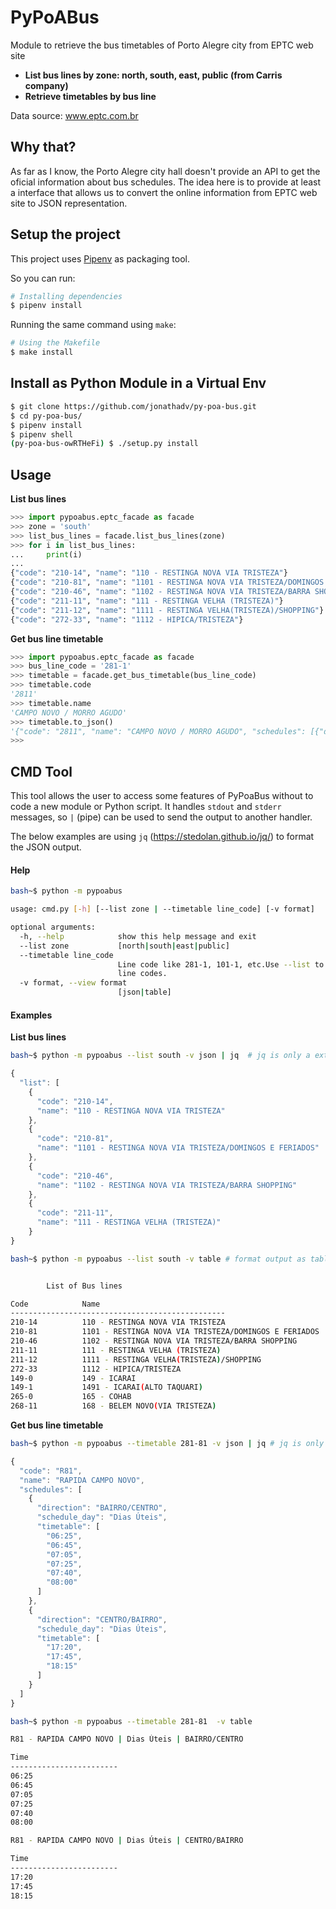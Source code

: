 # PyPoABus

Module to retrieve the bus timetables of Porto Alegre city from EPTC web site

* **List bus lines by zone: north, south, east, public (from Carris company)**
* **Retrieve timetables by bus line**


Data source: www.eptc.com.br


## Why that?

As far as I know, the Porto Alegre city hall doesn't provide an API to get the oficial information about bus schedules. The idea here is to provide at least a interface that allows us to convert the online information from EPTC web site to JSON representation.


## Setup the project
This project uses [Pipenv](https://github.com/pypa/pipenv) as packaging tool.

So you can run:
 
```bash
# Installing dependencies
$ pipenv install

```

Running the same command using `make`: 

```bash
# Using the Makefile
$ make install

```


## Install as Python Module in a Virtual Env
```bash
$ git clone https://github.com/jonathadv/py-poa-bus.git
$ cd py-poa-bus/
$ pipenv install
$ pipenv shell
(py-poa-bus-owRTHeFi) $ ./setup.py install
```

## Usage

**List bus lines**

```Python
>>> import pypoabus.eptc_facade as facade
>>> zone = 'south'
>>> list_bus_lines = facade.list_bus_lines(zone)
>>> for i in list_bus_lines:
...     print(i)
... 
{"code": "210-14", "name": "110 - RESTINGA NOVA VIA TRISTEZA"}
{"code": "210-81", "name": "1101 - RESTINGA NOVA VIA TRISTEZA/DOMINGOS E FERIADOS"}
{"code": "210-46", "name": "1102 - RESTINGA NOVA VIA TRISTEZA/BARRA SHOPPING"}
{"code": "211-11", "name": "111 - RESTINGA VELHA (TRISTEZA)"}
{"code": "211-12", "name": "1111 - RESTINGA VELHA(TRISTEZA)/SHOPPING"}
{"code": "272-33", "name": "1112 - HIPICA/TRISTEZA"}

```

**Get bus line timetable**

```Python
>>> import pypoabus.eptc_facade as facade
>>> bus_line_code = '281-1'
>>> timetable = facade.get_bus_timetable(bus_line_code)
>>> timetable.code
'2811'
>>> timetable.name
'CAMPO NOVO / MORRO AGUDO'
>>> timetable.to_json()
'{"code": "2811", "name": "CAMPO NOVO / MORRO AGUDO", "schedules": [{"direction": "BAIRRO/CENTRO", "schedule_day": "Dias Úteis", "timetable": ["05:30", "06:00", "06:30", "06:55", "07:25", "07:45", "09:00", "09:55", "10:35", "11:00", "11:35", "12:35", "13:30", "14:10", "14:40", "15:45", "16:25", "17:55", "19:10", "20:30", "21:30", "22:25"]}, {"direction": "BAIRRO/CENTRO", "schedule_day": "Sábados", "timetable": ["06:15", "06:55", "07:45", "08:30", "10:20", "11:20", "13:35", "14:25", "15:40", "16:55", "18:10", "19:25", "21:05", "22:45"]}, {"direction": "CENTRO/BAIRRO", "schedule_day": "Dias Úteis", "timetable": ["06:20", "06:50", "08:05", "08:25", "08:45", "10:00", "10:55", "11:35", "12:00", "12:35", "13:35", "14:30", "15:10", "15:40", "16:45", "17:25", "17:50", "18:45", "18:55", "20:00", "22:15", "23:10"]}, {"direction": "CENTRO/BAIRRO", "schedule_day": "Sábados", "timetable": ["07:05", "07:45", "08:35", "09:20", "10:05", "11:10", "12:10", "14:25", "15:15", "16:30", "20:15", "21:50", "23:30"]}]}'
>>> 


```


## CMD Tool

This tool allows the user to access some features of PyPoaBus without to code a new module or Python script. It handles `stdout` and `stderr` messages, so `|` (pipe) can be used to send the output to another handler.

The below examples are using `jq` (https://stedolan.github.io/jq/) to format the JSON output.


#### Help

```bash
bash~$ python -m pypoabus

usage: cmd.py [-h] [--list zone | --timetable line_code] [-v format]

optional arguments:
  -h, --help            show this help message and exit
  --list zone           [north|south|east|public]
  --timetable line_code
                        Line code like 281-1, 101-1, etc.Use --list to get
                        line codes.
  -v format, --view format
                        [json|table]

```
#### Examples



**List bus lines**

```bash
bash~$ python -m pypoabus --list south -v json | jq  # jq is only a external tool to format json (not included) :D
```
```JavaScript
{
  "list": [
    {
      "code": "210-14",
      "name": "110 - RESTINGA NOVA VIA TRISTEZA"
    },
    {
      "code": "210-81",
      "name": "1101 - RESTINGA NOVA VIA TRISTEZA/DOMINGOS E FERIADOS"
    },
    {
      "code": "210-46",
      "name": "1102 - RESTINGA NOVA VIA TRISTEZA/BARRA SHOPPING"
    },
    {
      "code": "211-11",
      "name": "111 - RESTINGA VELHA (TRISTEZA)"
    }
}
```

```bash
bash~$ python -m pypoabus --list south -v table # format output as table
```
```bash

        List of Bus lines

Code            Name
------------------------------------------------
210-14          110 - RESTINGA NOVA VIA TRISTEZA
210-81          1101 - RESTINGA NOVA VIA TRISTEZA/DOMINGOS E FERIADOS
210-46          1102 - RESTINGA NOVA VIA TRISTEZA/BARRA SHOPPING
211-11          111 - RESTINGA VELHA (TRISTEZA)
211-12          1111 - RESTINGA VELHA(TRISTEZA)/SHOPPING
272-33          1112 - HIPICA/TRISTEZA
149-0           149 - ICARAI
149-1           1491 - ICARAI(ALTO TAQUARI)
265-0           165 - COHAB
268-11          168 - BELEM NOVO(VIA TRISTEZA)
```


**Get bus line timetable**

```bash
bash~$ python -m pypoabus --timetable 281-81 -v json | jq # jq is only a external tool to format json (not included) :D
```
```JavaScript
{
  "code": "R81",
  "name": "RAPIDA CAMPO NOVO",
  "schedules": [
    {
      "direction": "BAIRRO/CENTRO",
      "schedule_day": "Dias Úteis",
      "timetable": [
        "06:25",
        "06:45",
        "07:05",
        "07:25",
        "07:40",
        "08:00"
      ]
    },
    {
      "direction": "CENTRO/BAIRRO",
      "schedule_day": "Dias Úteis",
      "timetable": [
        "17:20",
        "17:45",
        "18:15"
      ]
    }
  ]
}
```

```bash
bash~$ python -m pypoabus --timetable 281-81  -v table  
```

```bash
R81 - RAPIDA CAMPO NOVO | Dias Úteis | BAIRRO/CENTRO

Time
------------------------
06:25
06:45
07:05
07:25
07:40
08:00

R81 - RAPIDA CAMPO NOVO | Dias Úteis | CENTRO/BAIRRO

Time
------------------------
17:20
17:45
18:15


```


